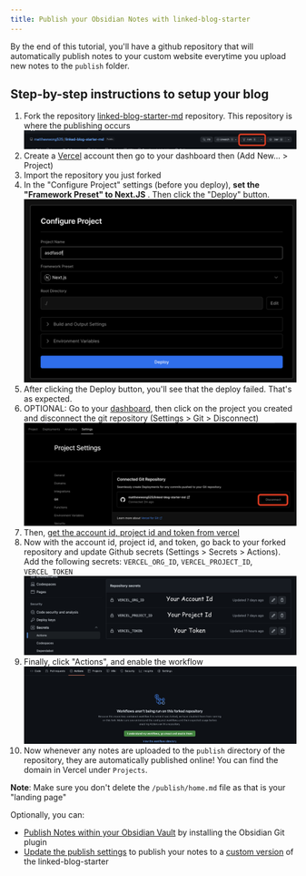 ```yaml
---
title: Publish your Obsidian Notes with linked-blog-starter
---
```


By the end of this tutorial, you'll have a github repository that will automatically publish notes to your custom website everytime you upload new notes to the `publish` folder.

## Step-by-step instructions to setup your blog

1. Fork the repository [linked-blog-starter-md](https://github.com/matthewwong525/linked-blog-starter-md) repository. This repository is where the publishing occurs
   ![fork-linked-blog-starter-md.png](attachments/fork-linked-blog-starter-md.png)
1. Create a [Vercel](https://vercel.com/dashboard) account then go to your dashboard then (Add New... > Project)
1. Import the repository you just forked
1. In the "Configure Project" settings (before you deploy), **set the "Framework Preset" to Next.JS** . Then click the "Deploy" button.
   ![configure-project-vercel.png](attachments/configure-project-vercel.png)
1. After clicking the Deploy button, you'll see that the deploy failed. That's as expected.
1. OPTIONAL: Go to your [dashboard](https://vercel.com/dashboard), then click on the project you created and disconnect the git repository (Settings > Git > Disconnect)
   ![disconnect-repo-vercel.png](attachments/disconnect-repo-vercel.png)
1. Then, [get the account id, project id and token from vercel](get-project-id-account-id-and-token-vercel.md)
1. Now with the account id, project id, and token, go back to your forked repository and update Github secrets (Settings > Secrets > Actions). Add the following secrets: `VERCEL_ORG_ID`, `VERCEL_PROJECT_ID`, `VERCEL_TOKEN`
   ![github-secrets-vercel.png](attachments/github-secrets-vercel.png)
1. Finally, click "Actions", and enable the workflow
   ![enable-actions-github.png](attachments/enable-actions-github.png)
1. Now whenever any notes are uploaded to the `publish` directory of the repository, they are automatically published online! You can find the domain in Vercel under `Projects`.

**Note**: Make sure you don't delete the `/publish/home.md` file as that is your "landing page"

Optionally, you can:

* [Publish Notes within your Obsidian Vault](connect-obsidian-vault-with-github.md) by installing the Obsidian Git plugin
* [Update the publish settings](update-publish-settings-github-actions.md) to publish your notes to a [custom version](deploy-a-custom-linked-blog-starter.md) of the linked-blog-starter

